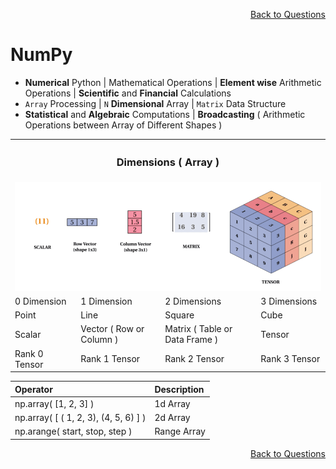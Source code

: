 <p align='right'><a align="right" href="https://github.com/KIRANKUMAR7296/Library/blob/main/Interview.md">Back to Questions</a></p>

# NumPy
- **Numerical** Python | Mathematical Operations | **Element wise** Arithmetic Operations | **Scientific** and **Financial** Calculations
- `Array` Processing | `N` **Dimensional** Array | `Matrix` Data Structure
- **Statistical** and **Algebraic** Computations | **Broadcasting** ( Arithmetic Operations between Array of Different Shapes ) 

<table align="center">
  <tr>
    <th colspan="4"><h3>Dimensions ( Array )</h3></th>       
  <tr>
  <tr>
    <td colspan="4"><img src="Image/Dim.png" alt="Dimensions"></td>
  </tr>
  <tr>
    <td>0 Dimension</td>
    <td>1 Dimension</td>
    <td>2 Dimensions</td>
    <td>3 Dimensions</td>
  </tr>  
  <tr>
    <td>Point</td>
    <td>Line</td>
    <td>Square</td>
    <td>Cube</td>
  </tr>  
   <tr>
    <td>Scalar</td>
    <td>Vector ( Row or Column )</td>
    <td>Matrix ( Table or Data Frame )</td>
    <td>Tensor</td>
  </tr>  
  <tr>
    <td>Rank 0 Tensor</td>
    <td>Rank 1 Tensor</td>
    <td>Rank 2 Tensor</td>
    <td>Rank 3 Tensor</td>
  </tr>    
</table>

Operator |	Description
:--- | :---
np.array( [1, 2, 3] ) |	1d Array
np.array( [ ( 1, 2, 3), (4, 5, 6) ] ) |	2d Array
np.arange( start, stop, step ) |	Range Array


<p align='right'><a align="right" href="https://github.com/KIRANKUMAR7296/Library/blob/main/Interview.md">Back to Questions</a></p>
